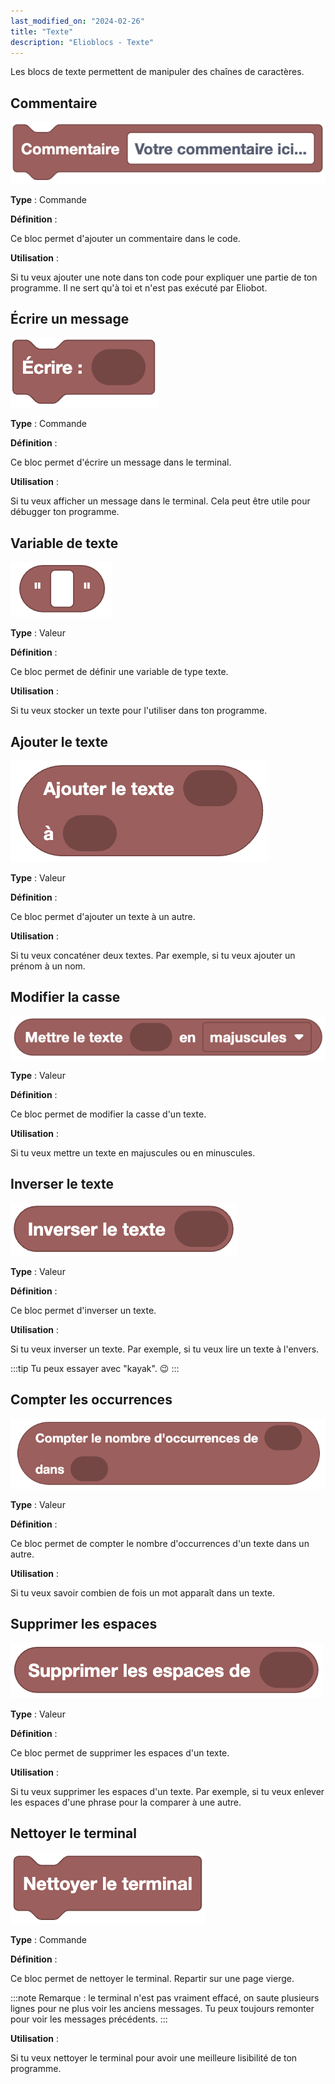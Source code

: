 ```yaml
---
last_modified_on: "2024-02-26"
title: "Texte"
description: "Elioblocs - Texte"
---
```


Les blocs de texte permettent de manipuler des chaînes de caractères.

## Commentaire

![Commentaire](../../../static/img/elioblocs/blocs/text/comment.jpg)

**Type** : Commande

**Définition** :

Ce bloc permet d'ajouter un commentaire dans le code.

**Utilisation** :

Si tu veux ajouter une note dans ton code pour expliquer une partie de ton programme. Il ne sert qu'à toi et n'est pas exécuté par Eliobot.

## Écrire un message

![Écrire un message](../../../static/img/elioblocs/blocs/text/println.jpg)

**Type** : Commande

**Définition** :

Ce bloc permet d'écrire un message dans le terminal.

**Utilisation** :

Si tu veux afficher un message dans le terminal. Cela peut être utile pour débugger ton programme.

## Variable de texte

![Variable de texte](../../../static/img/elioblocs/blocs/text/string.jpg)

**Type** : Valeur

**Définition** :

Ce bloc permet de définir une variable de type texte.

**Utilisation** :

Si tu veux stocker un texte pour l'utiliser dans ton programme.

## Ajouter le texte

![Ajouter le texte](../../../static/img/elioblocs/blocs/text/text-append.jpg)

**Type** : Valeur

**Définition** :

Ce bloc permet d'ajouter un texte à un autre.

**Utilisation** :

Si tu veux concaténer deux textes. Par exemple, si tu veux ajouter un prénom à un nom.

## Modifier la casse

![Modifier la casse](../../../static/img/elioblocs/blocs/text/change-case.jpg)

**Type** : Valeur

**Définition** :

Ce bloc permet de modifier la casse d'un texte.

**Utilisation** :

Si tu veux mettre un texte en majuscules ou en minuscules.

## Inverser le texte

![Inverser le texte](../../../static/img/elioblocs/blocs/text/reverse.jpg)

**Type** : Valeur

**Définition** :

Ce bloc permet d'inverser un texte.

**Utilisation** :

Si tu veux inverser un texte. Par exemple, si tu veux lire un texte à l'envers. 

:::tip
Tu peux essayer avec "kayak". 😉
:::

## Compter les occurrences

![Compter les occurrences](../../../static/img/elioblocs/blocs/text/occurance-count.jpg)

**Type** : Valeur

**Définition** :

Ce bloc permet de compter le nombre d'occurrences d'un texte dans un autre.

**Utilisation** :

Si tu veux savoir combien de fois un mot apparaît dans un texte.

## Supprimer les espaces

![Supprimer les espaces](../../../static/img/elioblocs/blocs/text/remove-space.jpg)

**Type** : Valeur

**Définition** :

Ce bloc permet de supprimer les espaces d'un texte.

**Utilisation** :

Si tu veux supprimer les espaces d'un texte. Par exemple, si tu veux enlever les espaces d'une phrase pour la comparer à une autre.

## Nettoyer le terminal

![Nettoyer le terminal](../../../static/img/elioblocs/blocs/text/clear-terminal.jpg)

**Type** : Commande

**Définition** :

Ce bloc permet de nettoyer le terminal. Repartir sur une page vierge.

:::note
Remarque : le terminal n'est pas vraiment effacé, on saute plusieurs lignes pour ne plus voir les anciens messages.
Tu peux toujours remonter pour voir les messages précédents.
:::

**Utilisation** :

Si tu veux nettoyer le terminal pour avoir une meilleure lisibilité de ton programme.


